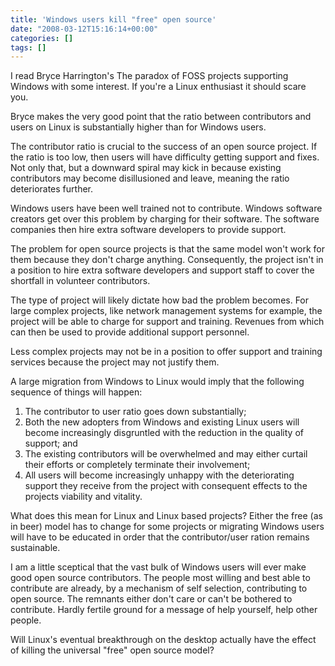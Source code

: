 ```yaml
---
title: 'Windows users kill "free" open source'
date: "2008-03-12T15:16:14+00:00"
categories: []
tags: []
---
```


I read Bryce Harrington's The paradox of FOSS projects supporting Windows with some interest. If you're a Linux enthusiast it should scare you.

Bryce makes the very good point that the ratio between contributors and users on Linux is substantially higher than for Windows users.

The contributor ratio is crucial to the success of an open source project. If the ratio is too low, then users will have difficulty getting support and fixes. Not only that, but a downward spiral may kick in because existing contributors may become disillusioned and leave, meaning the ratio deteriorates further.

Windows users have been well trained not to contribute. Windows software creators get over this problem by charging for their software. The software companies then hire extra software developers to provide support.

The problem for open source projects is that the same model won't work for them because they don't charge anything. Consequently, the project isn't in a position to hire extra software developers and support staff to cover the shortfall in volunteer contributors.

The type of project will likely dictate how bad the problem becomes. For large complex projects, like network management systems for example, the project will be able to charge for support and training. Revenues from which can then be used to provide additional support personnel.

Less complex projects may not be in a position to offer support and training services because the project may not justify them.

A large migration from Windows to Linux would imply that the following sequence of things will happen:
<ol>
	<li>The contributor to user ratio goes down substantially;</li>
	<li>Both the new adopters from Windows and existing Linux users will become increasingly disgruntled with the reduction in the quality of support; and</li>
	<li>The existing contributors will be overwhelmed and may either curtail their efforts or completely terminate their involvement;</li>
	<li>All users will become increasingly unhappy with the deteriorating support they receive from the project with consequent effects to the projects viability and vitality.</li>
</ol>
What does this mean for Linux and Linux based projects? Either the free (as in beer) model has to change for some projects or migrating Windows users will have to be educated in order that the contributor/user ration remains sustainable.

I am a little sceptical that the vast bulk of Windows users will ever make good open source contributors. The people most willing and best able to contribute are already, by a mechanism of self selection, contributing to open source. The remnants either don't care or can't be bothered to contribute. Hardly fertile ground for a message of help yourself, help other people.

Will Linux's eventual breakthrough on the desktop actually have the effect of killing the universal "free" open source model?
